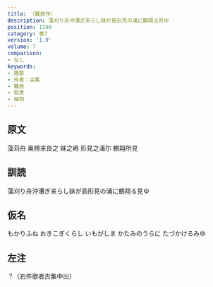 ```yaml
---
title: （覊旅作）
description: 藻刈り舟沖漕ぎ来らし妹が島形見の浦に鶴翔る見ゆ
position: 1199
category: 巻7
version: '1.0'
volume: 7
comparison:
- なし
keywords:
- 雑歌
- 作者：古集
- 羈旅
- 叙景
- 植物
---
```


## 原文

藻苅舟 奥榜来良之 妹之嶋 形見之浦尓 鶴翔所見

## 訓読

藻刈り舟沖漕ぎ来らし妹が島形見の浦に鶴翔る見ゆ

## 仮名

もかりふね おきこぎくらし いもがしま かたみのうらに たづかけるみゆ

## 左注

？（右件歌者古集中出）
